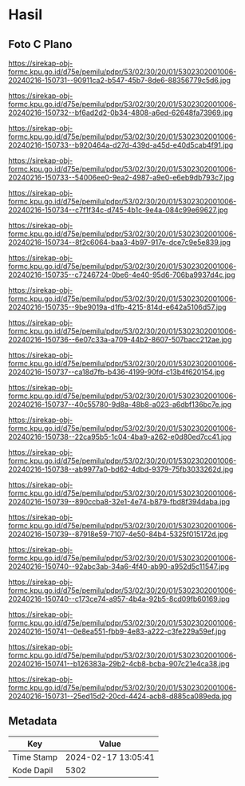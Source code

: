 # Hasil

## Foto C Plano

https://sirekap-obj-formc.kpu.go.id/d75e/pemilu/pdpr/53/02/30/20/01/5302302001006-20240216-150731--90911ca2-b547-45b7-8de6-88356779c5d6.jpg

https://sirekap-obj-formc.kpu.go.id/d75e/pemilu/pdpr/53/02/30/20/01/5302302001006-20240216-150732--bf6ad2d2-0b34-4808-a6ed-62648fa73969.jpg

https://sirekap-obj-formc.kpu.go.id/d75e/pemilu/pdpr/53/02/30/20/01/5302302001006-20240216-150733--b920464a-d27d-439d-a45d-e40d5cab4f91.jpg

https://sirekap-obj-formc.kpu.go.id/d75e/pemilu/pdpr/53/02/30/20/01/5302302001006-20240216-150733--54006ee0-9ea2-4987-a9e0-e6eb9db793c7.jpg

https://sirekap-obj-formc.kpu.go.id/d75e/pemilu/pdpr/53/02/30/20/01/5302302001006-20240216-150734--c7f1f34c-d745-4b1c-9e4a-084c99e69627.jpg

https://sirekap-obj-formc.kpu.go.id/d75e/pemilu/pdpr/53/02/30/20/01/5302302001006-20240216-150734--8f2c6064-baa3-4b97-917e-dce7c9e5e839.jpg

https://sirekap-obj-formc.kpu.go.id/d75e/pemilu/pdpr/53/02/30/20/01/5302302001006-20240216-150735--c7246724-0be6-4e40-95d6-706ba9937d4c.jpg

https://sirekap-obj-formc.kpu.go.id/d75e/pemilu/pdpr/53/02/30/20/01/5302302001006-20240216-150735--9be9019a-d1fb-4215-814d-e642a5106d57.jpg

https://sirekap-obj-formc.kpu.go.id/d75e/pemilu/pdpr/53/02/30/20/01/5302302001006-20240216-150736--6e07c33a-a709-44b2-8607-507bacc212ae.jpg

https://sirekap-obj-formc.kpu.go.id/d75e/pemilu/pdpr/53/02/30/20/01/5302302001006-20240216-150737--ca18d7fb-b436-4199-90fd-c13b4f620154.jpg

https://sirekap-obj-formc.kpu.go.id/d75e/pemilu/pdpr/53/02/30/20/01/5302302001006-20240216-150737--40c55780-9d8a-48b8-a023-a6dbf136bc7e.jpg

https://sirekap-obj-formc.kpu.go.id/d75e/pemilu/pdpr/53/02/30/20/01/5302302001006-20240216-150738--22ca95b5-1c04-4ba9-a262-e0d80ed7cc41.jpg

https://sirekap-obj-formc.kpu.go.id/d75e/pemilu/pdpr/53/02/30/20/01/5302302001006-20240216-150738--ab9977a0-bd62-4dbd-9379-75fb3033262d.jpg

https://sirekap-obj-formc.kpu.go.id/d75e/pemilu/pdpr/53/02/30/20/01/5302302001006-20240216-150739--890ccba8-32e1-4e74-b879-fbd8f394daba.jpg

https://sirekap-obj-formc.kpu.go.id/d75e/pemilu/pdpr/53/02/30/20/01/5302302001006-20240216-150739--87918e59-7107-4e50-84b4-5325f015172d.jpg

https://sirekap-obj-formc.kpu.go.id/d75e/pemilu/pdpr/53/02/30/20/01/5302302001006-20240216-150740--92abc3ab-34a6-4f40-ab90-a952d5c11547.jpg

https://sirekap-obj-formc.kpu.go.id/d75e/pemilu/pdpr/53/02/30/20/01/5302302001006-20240216-150740--c173ce74-a957-4b4a-92b5-8cd09fb60169.jpg

https://sirekap-obj-formc.kpu.go.id/d75e/pemilu/pdpr/53/02/30/20/01/5302302001006-20240216-150741--0e8ea551-fbb9-4e83-a222-c3fe229a59ef.jpg

https://sirekap-obj-formc.kpu.go.id/d75e/pemilu/pdpr/53/02/30/20/01/5302302001006-20240216-150741--b126383a-29b2-4cb8-bcba-907c21e4ca38.jpg

https://sirekap-obj-formc.kpu.go.id/d75e/pemilu/pdpr/53/02/30/20/01/5302302001006-20240216-150731--25ed15d2-20cd-4424-acb8-d885ca089eda.jpg


## Metadata

| Key        | Value               |
| ---------- | ------------------- |
| Time Stamp | 2024-02-17 13:05:41 |
| Kode Dapil | 5302                |



